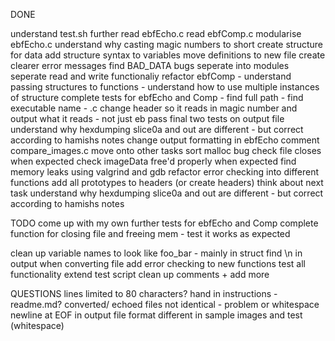 DONE 

understand test.sh further
read ebfEcho.c 
read ebfComp.c
modularise ebfEcho.c
understand why casting magic numbers to short
create structure for data
add structure syntax to variables
move definitions to new file
create clearer error messages
find BAD_DATA bugs
seperate into modules
seperate read and write functionaliy
refactor ebfComp
    - understand passing structures to functions
    - understand how to use multiple instances of structure
complete tests for ebfEcho and Comp
    - find full path
    - find executable name - .c
change header so it reads in magic number and output what it reads - not just eb
pass final two tests on output file
understand why hexdumping slice0a and out are different - but correct according
to hamishs notes
change output formatting in ebfEcho
comment compare_images.c
move onto other tasks
sort malloc bug
check file closes when expected
check imageData free'd properly when expected
find memory leaks using valgrind and gdb
refactor error checking into different functions
add all prototypes to headers (or create headers)
think about next task
understand why hexdumping slice0a and out are different - but correct according
to hamishs notes







TODO
come up with my own further tests for ebfEcho and Comp
complete function for closing file and freeing mem
    - test it works as expected

clean up variable names to look like foo_bar - mainly in struct
find \n in output when converting file
add error checking to new functions
test all functionality 
extend test script
clean up comments + add more




QUESTIONS
lines limited to 80 characters?
hand in instructions - readme.md?
converted/ echoed files not identical - problem or whitespace
newline at EOF in output
file format different in sample images and test (whitespace)
